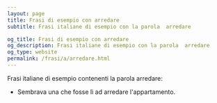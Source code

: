 ```yaml
---
layout: page
title: Frasi di esempio con arredare 
subtitle: Frasi italiane di esempio con la parola  arredare

og_title: Frasi di esempio con arredare 
og_description: Frasi italiane di esempio con la parola  arredare
og_type: website
permalink: /frasi/a/arredare.html
---
```


Frasi italiane di esempio contenenti la parola arredare:


- Sembrava una che fosse lì ad arredare l'appartamento.
